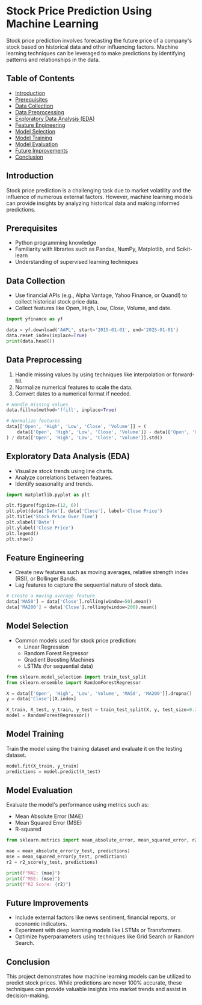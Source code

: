 # Stock Price Prediction Using Machine Learning

Stock price prediction involves forecasting the future price of a company's stock based on historical data and other influencing factors. Machine learning techniques can be leveraged to make predictions by identifying patterns and relationships in the data.

## Table of Contents
- [Introduction](#introduction)
- [Prerequisites](#prerequisites)
- [Data Collection](#data-collection)
- [Data Preprocessing](#data-preprocessing)
- [Exploratory Data Analysis (EDA)](#exploratory-data-analysis-eda)
- [Feature Engineering](#feature-engineering)
- [Model Selection](#model-selection)
- [Model Training](#model-training)
- [Model Evaluation](#model-evaluation)
- [Future Improvements](#future-improvements)
- [Conclusion](#conclusion)

## Introduction
Stock price prediction is a challenging task due to market volatility and the influence of numerous external factors. However, machine learning models can provide insights by analyzing historical data and making informed predictions.

## Prerequisites
- Python programming knowledge
- Familiarity with libraries such as Pandas, NumPy, Matplotlib, and Scikit-learn
- Understanding of supervised learning techniques

## Data Collection
- Use financial APIs (e.g., Alpha Vantage, Yahoo Finance, or Quandl) to collect historical stock price data.
- Collect features like Open, High, Low, Close, Volume, and date.

```python
import yfinance as yf

data = yf.download('AAPL', start='2015-01-01', end='2025-01-01')
data.reset_index(inplace=True)
print(data.head())
```

## Data Preprocessing
1. Handle missing values by using techniques like interpolation or forward-fill.
2. Normalize numerical features to scale the data.
3. Convert dates to a numerical format if needed.

```python
# Handle missing values
data.fillna(method='ffill', inplace=True)

# Normalize features
data[['Open', 'High', 'Low', 'Close', 'Volume']] = (
    data[['Open', 'High', 'Low', 'Close', 'Volume']] - data[['Open', 'High', 'Low', 'Close', 'Volume']].mean()
) / data[['Open', 'High', 'Low', 'Close', 'Volume']].std()
```

## Exploratory Data Analysis (EDA)
- Visualize stock trends using line charts.
- Analyze correlations between features.
- Identify seasonality and trends.

```python
import matplotlib.pyplot as plt

plt.figure(figsize=(12, 6))
plt.plot(data['Date'], data['Close'], label='Close Price')
plt.title('Stock Price Over Time')
plt.xlabel('Date')
plt.ylabel('Close Price')
plt.legend()
plt.show()
```

## Feature Engineering
- Create new features such as moving averages, relative strength index (RSI), or Bollinger Bands.
- Lag features to capture the sequential nature of stock data.

```python
# Create a moving average feature
data['MA50'] = data['Close'].rolling(window=50).mean()
data['MA200'] = data['Close'].rolling(window=200).mean()
```

## Model Selection
- Common models used for stock price prediction:
  - Linear Regression
  - Random Forest Regressor
  - Gradient Boosting Machines
  - LSTMs (for sequential data)

```python
from sklearn.model_selection import train_test_split
from sklearn.ensemble import RandomForestRegressor

X = data[['Open', 'High', 'Low', 'Volume', 'MA50', 'MA200']].dropna()
y = data['Close'][X.index]

X_train, X_test, y_train, y_test = train_test_split(X, y, test_size=0.2, random_state=42)
model = RandomForestRegressor()
```

## Model Training
Train the model using the training dataset and evaluate it on the testing dataset.

```python
model.fit(X_train, y_train)
predictions = model.predict(X_test)
```

## Model Evaluation
Evaluate the model's performance using metrics such as:
- Mean Absolute Error (MAE)
- Mean Squared Error (MSE)
- R-squared

```python
from sklearn.metrics import mean_absolute_error, mean_squared_error, r2_score

mae = mean_absolute_error(y_test, predictions)
mse = mean_squared_error(y_test, predictions)
r2 = r2_score(y_test, predictions)

print(f"MAE: {mae}")
print(f"MSE: {mse}")
print(f"R2 Score: {r2}")
```

## Future Improvements
- Include external factors like news sentiment, financial reports, or economic indicators.
- Experiment with deep learning models like LSTMs or Transformers.
- Optimize hyperparameters using techniques like Grid Search or Random Search.

## Conclusion
This project demonstrates how machine learning models can be utilized to predict stock prices. While predictions are never 100% accurate, these techniques can provide valuable insights into market trends and assist in decision-making.
